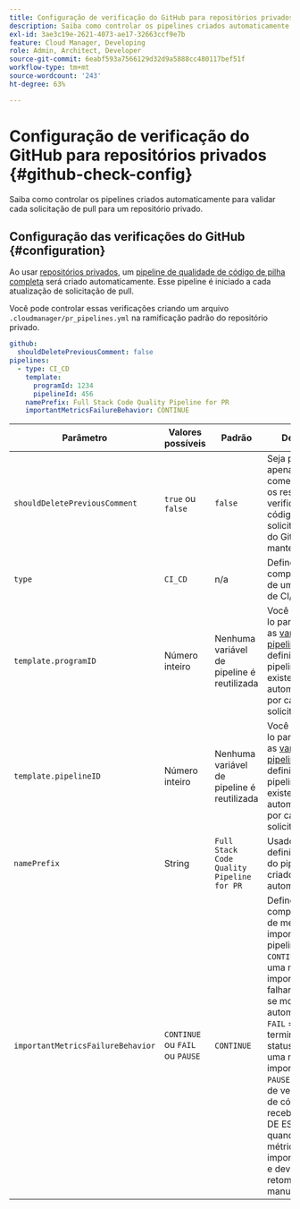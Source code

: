 ```yaml
---
title: Configuração de verificação do GitHub para repositórios privados
description: Saiba como controlar os pipelines criados automaticamente para validar cada solicitação de pull para um repositório privado.
exl-id: 3ae3c19e-2621-4073-ae17-32663ccf9e7b
feature: Cloud Manager, Developing
role: Admin, Architect, Developer
source-git-commit: 6eabf593a7566129d32d9a5888cc480117bef51f
workflow-type: tm+mt
source-wordcount: '243'
ht-degree: 63%

---
```


# Configuração de verificação do GitHub para repositórios privados {#github-check-config}

Saiba como controlar os pipelines criados automaticamente para validar cada solicitação de pull para um repositório privado.

## Configuração das verificações do GitHub {#configuration}

Ao usar [repositórios privados](private-repositories.md#using), um [pipeline de qualidade de código de pilha completa](/help/implementing/cloud-manager/configuring-pipelines/introduction-ci-cd-pipelines.md) será criado automaticamente. Esse pipeline é iniciado a cada atualização de solicitação de pull.

Você pode controlar essas verificações criando um arquivo `.cloudmanager/pr_pipelines.yml` na ramificação padrão do repositório privado.

```yaml
github:
  shouldDeletePreviousComment: false
pipelines:
  - type: CI_CD
    template:
      programId: 1234
      pipelineId: 456
    namePrefix: Full Stack Code Quality Pipeline for PR 
    importantMetricsFailureBehavior: CONTINUE
```

| Parâmetro | Valores possíveis | Padrão | Descrição |
|---|---|---|---|
| `shouldDeletePreviousComment` | `true` ou `false` | `false` | Seja para manter apenas o último comentário com os resultados da verificação de código nesta solicitação pull do GitHub ou manter todos |
| `type` | `CI_CD` | n/a | Define o comportamento de um pipeline de CI/CD |
| `template.programID` | Número inteiro | Nenhuma variável de pipeline é reutilizada | Você pode usá-lo para reutilizar as [variáveis de pipeline](/help/implementing/cloud-manager/configuring-pipelines/pipeline-variables.md) definidas em um pipeline existente criado automaticamente por cada solicitação pull. |
| `template.pipelineID` | Número inteiro | Nenhuma variável de pipeline é reutilizada | Você pode usá-lo para reutilizar as [variáveis de pipeline](/help/implementing/cloud-manager/configuring-pipelines/pipeline-variables.md) definidas em um pipeline existente criado automaticamente por cada solicitação pull. |
| `namePrefix` | String | `Full Stack Code Quality Pipeline for PR` | Usado para definir o nome do pipeline criado automaticamente |
| `importantMetricsFailureBehavior` | `CONTINUE` ou `FAIL` ou `PAUSE` | `CONTINUE` | Define o comportamento de métrica importante do pipeline <br>`CONTINUE` = Se uma métrica importante falhar, o pipeline se move automaticamente <br>`FAIL` = O pipeline termina com um status FALHA se uma métrica importante falhar <br>`PAUSE` = A etapa de verificação de código recebe um status DE ESPERA quando uma métrica importante falha e deve ser retomada manualmente |

